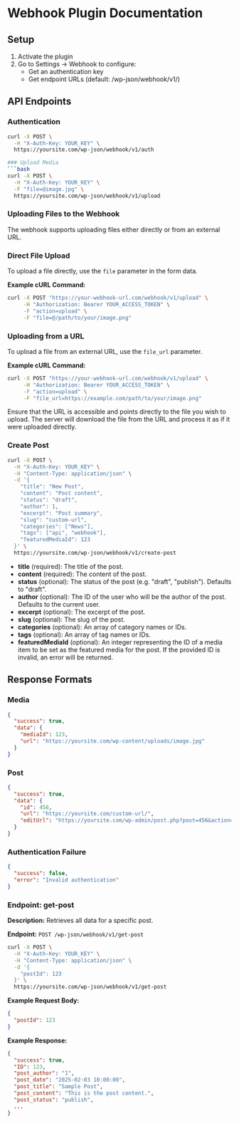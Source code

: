 # Webhook Plugin Documentation

## Setup
1. Activate the plugin
2. Go to Settings → Webhook to configure:
   - Get an authentication key
   - Get endpoint URLs (default: /wp-json/webhook/v1/)

## API Endpoints


### Authentication
```bash
curl -X POST \
  -H "X-Auth-Key: YOUR_KEY" \
  https://yoursite.com/wp-json/webhook/v1/auth

### Upload Media
```bash
curl -X POST \
  -H "X-Auth-Key: YOUR_KEY" \
  -F "file=@image.jpg" \
  https://yoursite.com/wp-json/webhook/v1/upload
```

### Uploading Files to the Webhook

The webhook supports uploading files either directly or from an external URL.

### Direct File Upload
To upload a file directly, use the `file` parameter in the form data.

**Example cURL Command:**
```bash
curl -X POST "https://your-webhook-url.com/webhook/v1/upload" \
     -H "Authorization: Bearer YOUR_ACCESS_TOKEN" \
     -F "action=upload" \
     -F "file=@/path/to/your/image.png"
```

### Uploading from a URL
To upload a file from an external URL, use the `file_url` parameter.

**Example cURL Command:**
```bash
curl -X POST "https://your-webhook-url.com/webhook/v1/upload" \
     -H "Authorization: Bearer YOUR_ACCESS_TOKEN" \
     -F "action=upload" \
     -F "file_url=https://example.com/path/to/your/image.png"
```

Ensure that the URL is accessible and points directly to the file you wish to upload. The server will download the file from the URL and process it as if it were uploaded directly.

### Create Post
```bash
curl -X POST \
  -H "X-Auth-Key: YOUR_KEY" \
  -H "Content-Type: application/json" \
  -d '{
    "title": "New Post",
    "content": "Post content",
    "status": "draft",
    "author": 1,
    "excerpt": "Post summary",
    "slug": "custom-url",
    "categories": ["News"],
    "tags": ["api", "webhook"],
    "featuredMediaId": 123
  }' \
  https://yoursite.com/wp-json/webhook/v1/create-post
```
- **title** (required): The title of the post.
- **content** (required): The content of the post.
- **status** (optional): The status of the post (e.g. "draft", "publish"). Defaults to "draft".
- **author** (optional): The ID of the user who will be the author of the post. Defaults to the current user.
- **excerpt** (optional): The excerpt of the post.
- **slug** (optional): The slug of the post.
- **categories** (optional): An array of category names or IDs.
- **tags** (optional): An array of tag names or IDs.
- **featuredMediaId** (optional): An integer representing the ID of a media item to be set as the featured media for the post. If the provided ID is invalid, an error will be returned.

## Response Formats

### Media
```json
{
  "success": true,
  "data": {
    "mediaId": 123,
    "url": "https://yoursite.com/wp-content/uploads/image.jpg"
  }
}
```

### Post
```json
{
  "success": true,
  "data": {
    "id": 456,
    "url": "https://yoursite.com/custom-url/",
    "editUrl": "https://yoursite.com/wp-admin/post.php?post=456&action=edit"
  }
}
```

### Authentication Failure
```json
{
  "success": false,
  "error": "Invalid authentication"
}
```

### Endpoint: get-post

**Description:** Retrieves all data for a specific post.

**Endpoint:** `POST /wp-json/webhook/v1/get-post`

```bash
curl -X POST \
  -H "X-Auth-Key: YOUR_KEY" \
  -H "Content-Type: application/json" \
  -d '{
    "postId": 123
  }' \
  https://yoursite.com/wp-json/webhook/v1/get-post
```


**Example Request Body:**
```json
{
  "postId": 123
}
```

**Example Response:**
```json
{
  "success": true,
  "ID": 123,
  "post_author": "1",
  "post_date": "2025-02-03 10:00:00",
  "post_title": "Sample Post",
  "post_content": "This is the post content.",
  "post_status": "publish",
  ...
}
```
